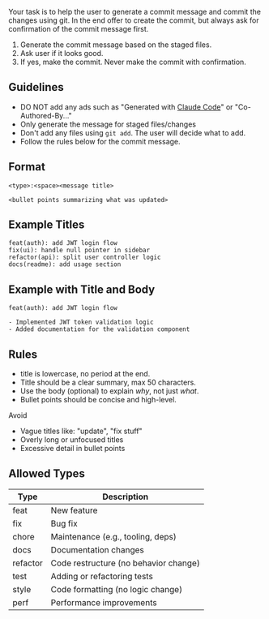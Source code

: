 Your task is to help the user to generate a commit message and commit the changes using git. In the end offer to create the commit, but always ask for confirmation of the commit message first.


1. Generate the commit message based on the staged files.
2. Ask user if it looks good. 
3. If yes, make the commit. Never make the commit with confirmation.

## Guidelines

- DO NOT add any ads such as "Generated with [Claude Code](https://claude.ai/code)" or "Co-Authored-By..."
- Only generate the message for staged files/changes
- Don't add any files using `git add`. The user will decide what to add.
- Follow the rules below for the commit message.


## Format

```
<type>:<space><message title>

<bullet points summarizing what was updated>
```

## Example Titles

```
feat(auth): add JWT login flow
fix(ui): handle null pointer in sidebar
refactor(api): split user controller logic
docs(readme): add usage section
```

## Example with Title and Body

```
feat(auth): add JWT login flow

- Implemented JWT token validation logic
- Added documentation for the validation component
```

## Rules

* title is lowercase, no period at the end.
* Title should be a clear summary, max 50 characters.
* Use the body (optional) to explain *why*, not just *what*.
* Bullet points should be concise and high-level.

Avoid

* Vague titles like: "update", "fix stuff"
* Overly long or unfocused titles
* Excessive detail in bullet points

## Allowed Types

| Type     | Description                           |
| -------- | ------------------------------------- |
| feat     | New feature                           |
| fix      | Bug fix                               |
| chore    | Maintenance (e.g., tooling, deps)     |
| docs     | Documentation changes                 |
| refactor | Code restructure (no behavior change) |
| test     | Adding or refactoring tests           |
| style    | Code formatting (no logic change)     |
| perf     | Performance improvements              |

